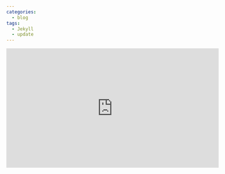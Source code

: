 ```yaml
---
categories:
  - blog
tags:
  - Jekyll
  - update
---
```


<iframe width="560" height="315" src="https://www.youtube.com/embed/hHX0M6U_FuE?si=yHWTj6cLElEo63T4&amp;start=254" title="YouTube video player" frameborder="0" allow="accelerometer; autoplay; clipboard-write; encrypted-media; gyroscope; picture-in-picture; web-share" referrerpolicy="strict-origin-when-cross-origin" allowfullscreen></iframe>
